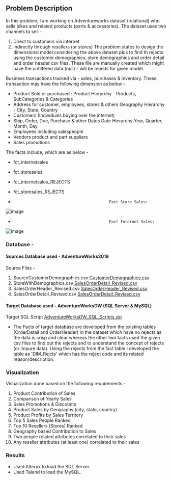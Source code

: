 ## Problem Description

In this problem, I am working on Adventureworks dataset (relational) who sells bikes and related products (parts & accessories). The dataset uses two channels to sell -
1. Direct to customers via internet
2. Indirectly through resellers (or stores)
The problem states to design the dimensional model considering the above dataset plus to find th rejects using the customer demographics, store demographics and order detail and order header csv files. These file are manually created which might have the unfiltered data (null) - will be rejects for given model.  
 
Business transactions tracked via - sales, purchases & inventory. These transaction may have the following dimension as below -
- Product Sold or purchased : Product Hierarchy - Products, SubCategories & Categories
- Address for customer, employees, stores & others Geography Hierarchy - City, State, Country
- Customers (Individuals buying over the internet)
- Ship, Order, Due, Purchase & other Dates Date Hierarchy Year, Quarter, Month, Day
- Employees including salespeople
- Vendors product and part suppliers
- Sales promotions

The facts include, which are as below  -
- fct_internetsales
- fct_storesales
- fct_internetsales_REJECTS  
- fct_storesales_REJECTS 

-                                               Fact Store Sales:
![image](https://user-images.githubusercontent.com/71230572/114281319-81939400-99f2-11eb-8dd7-726f7c4c205a.png)

-                                               Fact Internet Sales:
![image](https://user-images.githubusercontent.com/71230572/114281340-b6075000-99f2-11eb-8c17-0a91652646ee.png)

### Database -
#### Sources Database used - AdventureWorks2019
Source Files - 
1. SourceCustomerDemographics.csv [CustomerDemographics.csv](https://github.com/ShwetaGupta15/Data-Integration/files/6290579/CustomerDemographics.csv)
2. StoreWithDemographics.csv [SalesOrderDetail_Revised.csv](https://github.com/ShwetaGupta15/Data-Integration/files/6290581/SalesOrderDetail_Revised.csv)
3. SalesOrderHeader_Revised.csv [SalesOrderHeader_Revised.csv](https://github.com/ShwetaGupta15/Data-Integration/files/6290577/SalesOrderHeader_Revised.csv)
4. SalesOrderDetail_Revised.csv [SalesOrderDetail_Revised.csv](https://github.com/ShwetaGupta15/Data-Integration/files/6290575/SalesOrderDetail_Revised.csv)

#### Target Database used - AdventureWorksDW (SQL Server & MySQL)
Target SQL Script [AdventureWorksDW_SQL_Scripts.zip](https://github.com/ShwetaGupta15/Data-Integration/files/6290821/AdventureWorksDW_SQL_Scripts.zip)

- The Facts of target database are developed from the existing tables (OrderDetail and OrderHeader) in the dataset which have no rejects as the data is crisp and clear whereas    the other two facts used the given csv files to find out the rejects and to understand the concept of rejects (or impure data). Using the rejects from the fact table I developed the table as 'DIM_Rejcts' which has the reject code and its related reason/description.


### Visualization
Visualization done based on the following requirements - 
1. Product Contribution of Sales
2. Comparison of Yearly Sales
3. Sales Promotions & Discounts
4. Product Sales by Geography (city, state, country)
5. Product Profits by Sales Territory
6. Top 5 Sales People Ranked
7. Top 10 Resellers (Stores) Ranked
8. Geography based Contribution to Sales
9. Two people related attributes correlated to their sales
10. Any reseller attributes (at least one) correlated to their sales

### Results
- Used Alteryx to load the SQL Server.
- Used Talend to load the MySQL.

